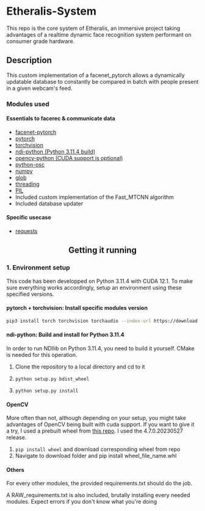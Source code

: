 # Etheralis-System
This repo is the core system of Etheralis, an immersive project taking advantages of a realtime dynamic face recognition system performant on consumer grade hardware.

## Description
This custom implementation of a facenet_pytorch allows a dynamically updatable database to constantly be compared in batch with people present in a given webcam's feed.

### Modules used
#### Essentials to facerec & communicate data
- [facenet-pytorch](https://github.com/timesler/facenet-pytorch)
- [pytorch](https://github.com/pytorch/pytorch)
- [torchvision](https://github.com/pytorch/pytorch)
- [ndi-python (Python 3.11.4 build)](https://github.com/buresu/ndi-python)
- [opencv-python (CUDA support is optional)](https://github.com/opencv/opencv-python)
- [python-osc](https://github.com/attwad/python-osc)
- [numpy]()
- [glob]()
- [threading]()
- [PIL]()
- Included custom implementation of the Fast_MTCNN algorithm
- Included database updater

#### Specific usecase
- [requests]()

<h2 style="text-align: center;">Getting it running</h2>

### 1. Environment setup

This code has been developped on Python 3.11.4 with CUDA 12.1. To make sure everything works accordingly, setup an environment using these specified versions.

#### pytorch + torchvision: Install specific modules version
```bash
pip3 install torch torchvision torchaudio --index-url https://download.pytorch.org/whl/cu121
```

#### ndi-python: Build and install  for Python 3.11.4

In order to run NDIlib on Python 3.11.4, you need to build it yourself. CMake is needed for this operation.

1. Clone the repository to a local directory and cd to it

2. ```python setup.py bdist_wheel```

3. ```python setup.py install```


#### OpenCV

More often than not, although depending on your setup, you might take advantages of OpenCV being built with cuda support. If you want to give it a try, I used a prebuilt wheel from [this repo](https://github.com/cudawarped/opencv-python-cuda-wheels). I used the 4.7.0.20230527 release.

1. ```pip install wheel``` and download corresponding wheel from repo
2. Navigate to download folder and pip install wheel_file_name.whl

#### Others
For every other modules, the provided requirements.txt should do the job.

A RAW_requirements.txt is also included, brutally installing every needed modules. Expect errors if you don't know what you're doing